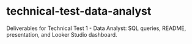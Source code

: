 # technical-test-data-analyst
Deliverables for Technical Test 1 - Data Analyst: SQL queries, README, presentation, and Looker Studio dashboard.
